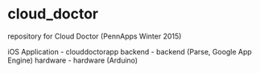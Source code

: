 # cloud_doctor
repository for Cloud Doctor (PennApps Winter 2015)

iOS Application - clouddoctorapp 
backend - backend (Parse, Google App Engine)
hardware - hardware (Arduino)
